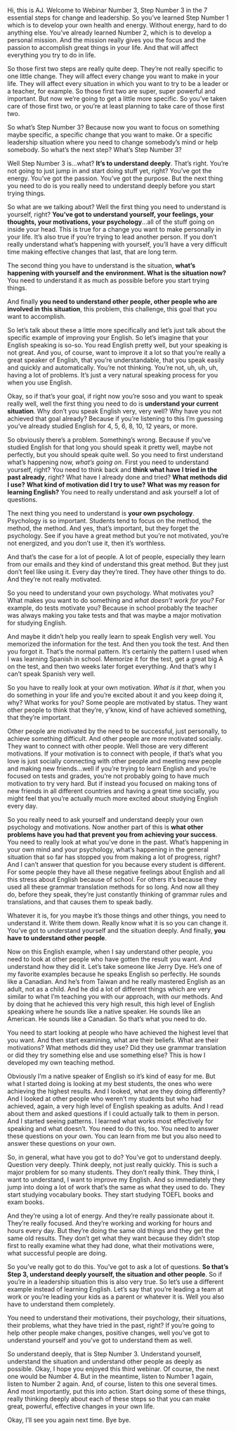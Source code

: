 Hi, this is AJ. Welcome to Webinar Number 3, Step Number 3 in the 7 essential steps for change and leadership. So you’ve learned Step Number 1 which is to develop your own health and energy. Without energy, hard to do anything else. You’ve already learned Number 2, which is to develop a personal mission. And the mission really gives you the focus and the passion to accomplish great things in your life. And that will affect everything you try to do in life.

So those first two steps are really quite deep. They’re not really specific to one little change. They will affect every change you want to make in your life. They will affect every situation in which you want to try to be a leader or a teacher, for example. So those first two are super, super powerful and important. But now we’re going to get a little more specific. So you’ve taken care of those first two, or you’re at least planning to take care of those first two.

So what’s Step Number 3? Because now you want to focus on something maybe specific, a specific change that you want to make. Or a specific leadership situation where you need to change somebody’s mind or help somebody. So what’s the next step? What’s Step Number 3?

Well Step Number 3 is…what? **It’s to understand deeply**. That’s right. You’re not going to just jump in and start doing stuff yet, right? You’ve got the energy. You’ve got the passion. You’ve got the purpose. But the next thing you need to do is you really need to understand deeply before you start trying things.

So what are we talking about? Well the first thing you need to understand is yourself, right? **You’ve got to understand yourself, your feelings, your thoughts, your motivations, your psychology**…all of the stuff going on inside your head. This is true for a change you want to make personally in your life. It’s also true if you’re trying to lead another person. If you don’t really understand what’s happening with yourself, you’ll have a very difficult time making effective changes that last, that are long term.

The second thing you have to understand is the situation, **what’s happening with yourself and the environment. What is the situation now?** You need to understand it as much as possible before you start trying things.

And finally **you need to understand other people, other people who are involved in this situation**, this problem, this challenge, this goal that you want to accomplish.

So let’s talk about these a little more specifically and let’s just talk about the specific example of improving your English. So let’s imagine that your English speaking is so-so. You read English pretty well, but your speaking is not great. And you, of course, want to improve it a lot so that you’re really a great speaker of English, that you’re understandable, that you speak easily and quickly and automatically. You’re not thinking. You’re not, uh, uh, uh, having a lot of problems. It’s just a very natural speaking process for you when you use English.

Okay, so if that’s your goal, if right now you’re soso and you want to speak really well, well the first thing you need to do is **understand your current situation**. Why don’t you speak English very, very well? Why have you not achieved that goal already? Because if you’re listening to this I’m guessing you’ve already studied English for 4, 5, 6, 8, 10, 12 years, or more.

So obviously there’s a problem. Something’s wrong. Because if you’ve studied English for that long you should speak it pretty well, maybe not perfectly, but you should speak quite well. So you need to first understand what’s happening now, *what’s going on*. First you need to understand yourself, right? You need to think back and **think what have I tried in the past already**, right? What have I already done and tried? **What methods did I use?** **What kind of motivation did I try to use?** **What was my reason for learning English?** You need to really understand and ask yourself a lot of questions.

The next thing you need to understand is **your own psychology**. Psychology is so important. Students tend to focus on the method, the method, the method. And yes, that’s important, but they forget the psychology. See if you have a great method but you’re not motivated, you’re not energized, and you don’t use it, then it’s worthless.

And that’s the case for a lot of people. A lot of people, especially they learn from our emails and they kind of understand this great method. But they just don’t feel like using it. Every day they’re tired. They have other things to do. And they’re not really motivated.

So you need to understand your own psychology. What motivates you? What makes you want to do something and *what doesn’t work for you?* For example, do tests motivate you? Because in school probably the teacher was always making you take tests and that was maybe a major motivation for studying English.

And maybe it didn’t help you really learn to speak English very well. You memorized the information for the test. And then you took the test. And then you forgot it. That’s the normal pattern. It’s certainly the pattern I used when I was learning Spanish in school. Memorize it for the test, get a great big A on the test, and then two weeks later forget everything. And that’s why I can’t speak Spanish very well.

So you have to really look at your own motivation. *What is it that*, when you do something in your life and you’re excited about it and you keep doing it, why? What works for you? Some people are motivated by status. They want other people to think that they’re, y’know, kind of have achieved something, that they’re important.

Other people are motivated by the need to be successful, just personally, to achieve something difficult. And other people are more motivated socially. They want to connect with other people. Well those are very different motivations. If your motivation is to connect with people, if that’s what you love is just socially connecting with other people and meeting new people and making new friends…well if you’re trying to learn English and you’re focused on tests and grades, you’re not probably going to have much motivation to try very hard. But if instead you focused on making tons of new friends in all different countries and having a great time socially, you might feel that you’re actually much more excited about studying English every day.

So you really need to ask yourself and understand deeply your own psychology and motivations. Now another part of this is **what other problems have you had that prevent you from achieving your success**. You need to really look at what you’ve done in the past. What’s happening in your own mind and your psychology, what’s happening in the general situation that so far has stopped you from making a lot of progress, right? And I can’t answer that question for you because every student is different. For some people they have all these negative feelings about English and all this stress about English because of school. For others it’s because they used all these grammar translation methods for so long. And now all they do, before they speak, they’re just constantly thinking of grammar rules and translations, and that causes them to speak badly.

Whatever it is, for you maybe it’s those things and other things, you need to understand it. Write them down. Really know what it is so you can change it. You’ve got to understand yourself and the situation deeply. And finally, **you have to understand other people**.

Now on this English example, when I say understand other people, you need to look at other people who have gotten the result you want. And understand how they did it. Let’s take someone like Jerry Dye. He’s one of my favorite examples because he speaks English so perfectly. He sounds like a Canadian. And he’s from Taiwan and he really mastered English as an adult, not as a child. And he did a lot of different things which are very similar to what I’m teaching you with our approach, with our methods. And by doing that he achieved this very high result, this high level of English speaking where he sounds like a native speaker. He sounds like an American. He sounds like a Canadian. So that’s what you need to do.

You need to start looking at people who have achieved the highest level that you want. And then start examining, what are their beliefs. What are their motivations? What methods did they use? Did they use grammar translation or did they try something else and use something else? This is how I developed my own teaching method.

Obviously I’m a native speaker of English so it’s kind of easy for me. But what I started doing is looking at my best students, the ones who were achieving the highest results. And I looked, what are they doing differently? And I looked at other people who weren’t my students but who had achieved, again, a very high level of English speaking as adults. And I read about them and asked questions if I could actually talk to them in person. And I started seeing patterns. I learned what works most effectively for speaking and what doesn’t. You need to do this, too. You need to answer these questions on your own. You can learn from me but you also need to answer these questions on your own.

So, in general, what have you got to do? You’ve got to understand deeply. Question very deeply. Think deeply, not just really quickly. This is such a major problem for so many students. They don’t really think. They think, I want to understand, I want to improve my English. And so immediately they jump into doing a lot of work that’s the same as what they used to do. They start studying vocabulary books. They start studying TOEFL books and exam books.

And they’re using a lot of energy. And they’re really passionate about it. They’re really focused. And they’re working and working for hours and hours every day. But they’re doing the same old things and they get the same old results. They don’t get what they want because they didn’t stop first to really examine what they had done, what their motivations were, what successful people are doing.

So you’ve really got to do this. You’ve got to ask a lot of questions. **So that’s Step 3, understand deeply yourself, the situation and other people**. So if you’re in a leadership situation this is also very true. So let’s use a different example instead of learning English. Let’s say that you’re leading a team at work or you’re leading your kids as a parent or whatever it is. Well you also have to understand them completely.

You need to understand their motivations, their psychology, their situations, their problems, what they have tried in the past, right? If you’re going to help other people make changes, positive changes, well you’ve got to understand yourself and you’ve got to understand them as well.

So understand deeply, that is Step Number 3. Understand yourself, understand the situation and understand other people as deeply as possible. Okay, I hope you enjoyed this third webinar. Of course, the next one would be Number 4. But in the meantime, listen to Number 1 again, listen to Number 2 again. And, of course, listen to this one several times. And most importantly, put this into action. Start doing some of these things, really thinking deeply about each of these steps so that you can make great, powerful, effective changes in your own life.

Okay, I’ll see you again next time. Bye bye.